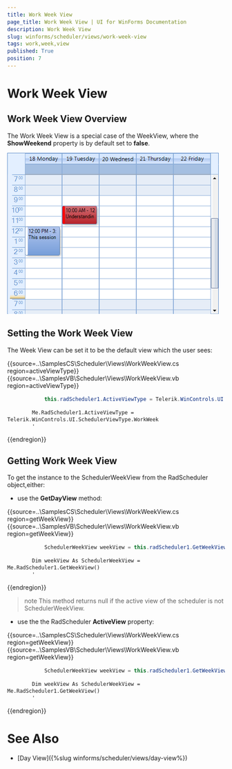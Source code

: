 ```yaml
---
title: Work Week View
page_title: Work Week View | UI for WinForms Documentation
description: Work Week View
slug: winforms/scheduler/views/work-week-view
tags: work,week,view
published: True
position: 7
---
```


# Work Week View



## Work Week View Overview

The Work Week View is a special case of the WeekView, where the __ShowWeekend__ property is by default set to __false__.

![scheduler-views-work-week-view 001](images/scheduler-views-work-week-view001.png)

## Setting the Work Week View

The Week View can be set it to be the default view which the user sees:

{{source=..\SamplesCS\Scheduler\Views\WorkWeekView.cs region=activeViewType}} 
{{source=..\SamplesVB\Scheduler\Views\WorkWeekView.vb region=activeViewType}} 

````C#
            this.radScheduler1.ActiveViewType = Telerik.WinControls.UI.SchedulerViewType.WorkWeek;
````
````VB.NET
        Me.RadScheduler1.ActiveViewType = Telerik.WinControls.UI.SchedulerViewType.WorkWeek
        '
````

{{endregion}} 

## Getting Work Week View

To get the instance to the SchedulerWeekView from the RadScheduler object,either:

* use the __GetDayView__ method:

{{source=..\SamplesCS\Scheduler\Views\WorkWeekView.cs region=getWeekView}} 
{{source=..\SamplesVB\Scheduler\Views\WorkWeekView.vb region=getWeekView}} 

````C#
            SchedulerWeekView weekView = this.radScheduler1.GetWeekView();
````
````VB.NET
        Dim weekView As SchedulerWeekView = Me.RadScheduler1.GetWeekView()
        '
````

{{endregion}} 

>note This method returns null if the active view of the scheduler is not SchedulerWeekView.
>

* use the the RadScheduler __ActiveView__ property:

{{source=..\SamplesCS\Scheduler\Views\WorkWeekView.cs region=getWeekView}} 
{{source=..\SamplesVB\Scheduler\Views\WorkWeekView.vb region=getWeekView}} 

````C#
            SchedulerWeekView weekView = this.radScheduler1.GetWeekView();
````
````VB.NET
        Dim weekView As SchedulerWeekView = Me.RadScheduler1.GetWeekView()
        '
````

{{endregion}}

# See Also

 * [Day View]({%slug winforms/scheduler/views/day-view%})
